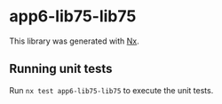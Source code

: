 # app6-lib75-lib75

This library was generated with [Nx](https://nx.dev).

## Running unit tests

Run `nx test app6-lib75-lib75` to execute the unit tests.
